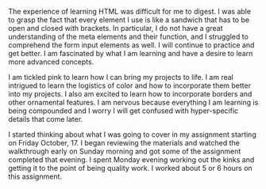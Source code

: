The experience of learning HTML was difficult for me to digest. I was
able to grasp the fact that every element I use is like a sandwich that has to
be open and closed with brackets. In particular, I do not have a
great understanding of the meta elements and their function, and I struggled to
comprehend the form input elements as well. I will continue to practice and get better.
I am fascinated by what I am learning and have a desire to learn more advanced concepts.

I am tickled pink to learn how I can bring my projects to life. I am real intrigued
to learn the logistics of color and how to incorporate them better into my projects. I
also am excited to learn how to incorporate borders and other ornamental features.
I am nervous because everything I am learning is being compounded and I worry I will get
confused with hyper-specific details that come later.

I started thinking about what I was going to cover in my assignment starting on Friday October, 17.
I began reviewing the materials and watched the walkthrough early on Sunday morning and got some of the assignment completed that evening. I spent Monday evening working out the kinks and getting it to the point of being quality work. I worked about 5 or 6 hours on this assignment.
